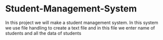 # Student-Management-System

In this project we will make a student management system. In this system we use file handling
to create a text file and in this file we enter name of students and all the data of
students
